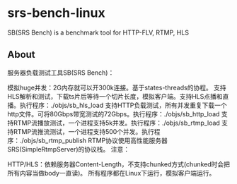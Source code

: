 # srs-bench-linux
SB(SRS Bench) is a benchmark tool for HTTP-FLV, RTMP, HLS 

## About
服务器负载测试工具SB(SRS Bench)：

模拟huge并发：2G内存就可以开300k连接。基于states-threads的协程。
支持HLS解析和测试，下载ts片后等待一个切片长度，模拟客户端。支持HLS点播和直播。执行程序：./objs/sb_hls_load
支持HTTP负载测试，所有并发重复下载一个http文件。可将80Gbps带宽测试的72Gbps。执行程序：./objs/sb_http_load
支持RTMP流播放测试，一个进程支持5k并发。执行程序：./objs/sb_rtmp_load
支持RTMP流推流测试，一个进程支持500个并发。执行程序：./objs/sb_rtmp_publish
RTMP协议使用高性能服务器SRS(SimpleRtmpServer)的协议栈。
注意：

HTTP/HLS：依赖服务器Content-Length，不支持chunked方式(chunked时会把所有内容当做body一直读)。
所有程序都在Linux下运行，模拟客户端运行。
